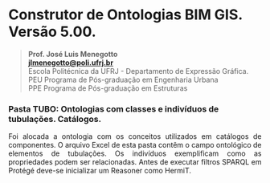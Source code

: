 # Construtor de Ontologias BIM GIS. Versão 5.00.
>**Prof. José Luis Menegotto**<br>
>**jlmenegotto@poli.ufrj.br**<br>
>Escola Politécnica da UFRJ - Departamento de Expressão Gráfica.<br>
>PEU Programa de Pós-graduação em Engenharia Urbana<br>
>PPE Programa de Pós-graduação em Estruturas<br>

### Pasta TUBO: Ontologias com classes e indivíduos de tubulações. Catálogos.

<p align="justify">Foi alocada a ontologia com os conceitos utilizados em catálogos de componentes. O arquivo Excel de esta pasta contêm o campo ontológico de elementos de tubulações. Os indivíduos exemplificam como as propriedades podem ser relacionadas. Antes de executar filtros SPARQL em Protégé deve-se inicializar um Reasoner como HermiT.<br></b></p>
